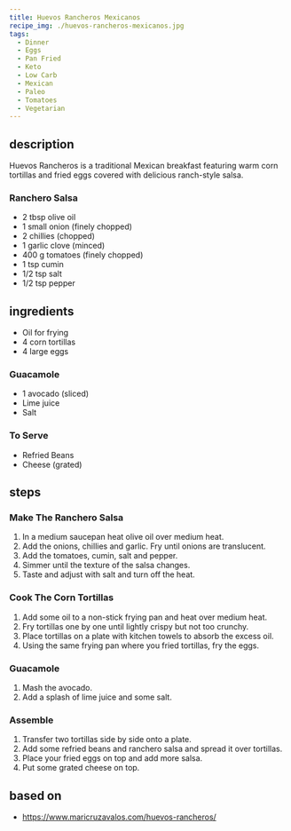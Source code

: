 ```yaml
---
title: Huevos Rancheros Mexicanos
recipe_img: ./huevos-rancheros-mexicanos.jpg
tags:
  - Dinner
  - Eggs
  - Pan Fried
  - Keto
  - Low Carb
  - Mexican
  - Paleo
  - Tomatoes
  - Vegetarian
---
```


<!-- markdownlint-disable MD024 -->

## description

Huevos Rancheros is a traditional Mexican breakfast featuring warm corn tortillas and fried eggs covered with delicious ranch-style salsa.

### Ranchero Salsa

- 2 tbsp olive oil
- 1 small onion (finely chopped)
- 2 chillies (chopped)
- 1 garlic clove (minced)
- 400 g tomatoes (finely chopped)
- 1 tsp cumin
- 1/2 tsp salt
- 1/2 tsp pepper

## ingredients

- Oil for frying
- 4 corn tortillas
- 4 large eggs

### Guacamole

- 1 avocado (sliced)
- Lime juice
- Salt

### To Serve

- Refried Beans
- Cheese (grated)

## steps

### Make The Ranchero Salsa

1. In a medium saucepan heat olive oil over medium heat.
2. Add the onions, chillies and garlic. Fry until onions are translucent.
3. Add the tomatoes, cumin, salt and pepper.
4. Simmer until the texture of the salsa changes.
5. Taste and adjust with salt and turn off the heat.

### Cook The Corn Tortillas

1. Add some oil to a non-stick frying pan and heat over medium heat.
2. Fry tortillas one by one until lightly crispy but not too crunchy.
3. Place tortillas on a plate with kitchen towels to absorb the excess oil.
4. Using the same frying pan where you fried tortillas, fry the eggs.

### Guacamole

1. Mash the avocado.
2. Add a splash of lime juice and some salt.

### Assemble

1. Transfer two tortillas side by side onto a plate.
2. Add some refried beans and ranchero salsa and spread it over tortillas.
3. Place your fried eggs on top and add more salsa.
4. Put some grated cheese on top.

## based on

- https://www.maricruzavalos.com/huevos-rancheros/
<!-- markdownlint-enable MD024 -->
